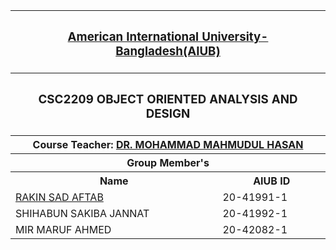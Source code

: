 <p align="center">
<table>
  <tr>
    <th colspan="2"><h3><a href="https://www.aiub.edu">American International University-Bangladesh(AIUB)</a></h3></h>
  </tr>

  <tr>
    <th colspan="2"><h3>CSC2209	OBJECT ORIENTED ANALYSIS AND DESIGN</h3></h>
  </tr>
  
  <tr>
    <th colspan="2">Course Teacher: <a href="https://cs.aiub.edu/profile/m.hasan">DR. MOHAMMAD MAHMUDUL HASAN</a></th>
  </tr>
  
  <tr>
    <th colspan="2">Group Member's</th>
  </tr>
  
  <tr>
    <th>Name</th>
    <th>AIUB ID</th>
  </tr>
  
  <tr>
    <td><a href="https://www.github.com/aftabrakinsad">RAKIN SAD AFTAB</a></td>
    <td>20-41991-1</td>
  </tr>
  
  <tr>
    <td>SHIHABUN SAKIBA JANNAT</td>
    <td>20-41992-1</td>
  </tr>
  
  <tr>
    <td>MIR MARUF AHMED</td>
    <td>20-42082-1</td>
  </tr>
  
</table>
</P>
